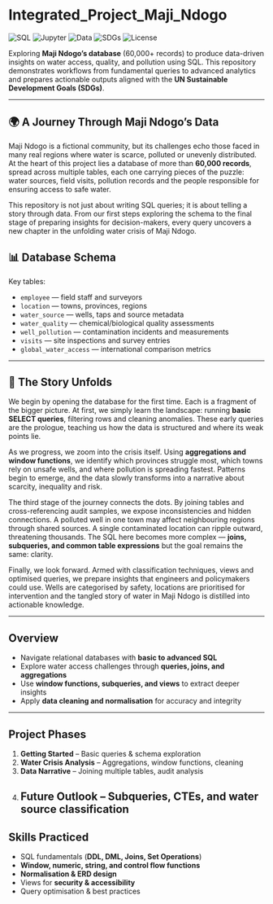 # Integrated_Project_Maji_Ndogo

![SQL](https://img.shields.io/badge/SQL-PostgreSQL%20%7C%20MySQL-blue?logo=postgresql&logoColor=white) 
![Jupyter](https://img.shields.io/badge/Notebook-Jupyter-orange?logo=jupyter) 
![Data](https://img.shields.io/badge/Data-60k%20records-success?logo=databricks&logoColor=white) 
![SDGs](https://img.shields.io/badge/UN-SDGs-228B22?logo=unitednations&logoColor=white) 
![License](https://img.shields.io/badge/License-MIT-lightgrey)

Exploring **Maji Ndogo’s database** (60,000+ records) to produce data-driven insights on water access, quality, and pollution using SQL. This repository demonstrates workflows from fundamental queries to advanced analytics and prepares actionable outputs aligned with the **UN Sustainable Development Goals (SDGs)**.

---

## 🌍 A Journey Through Maji Ndogo’s Data  

Maji Ndogo is a fictional community, but its challenges echo those faced in many real regions where water is scarce, polluted or unevenly distributed. At the heart of this project lies a database of more than **60,000 records**, spread across multiple tables, each one carrying pieces of the puzzle: water sources, field visits, pollution records and the people responsible for ensuring access to safe water.  

This repository is not just about writing SQL queries; it is about telling a story through data. From our first steps exploring the schema to the final stage of preparing insights for decision-makers, every query uncovers a new chapter in the unfolding water crisis of Maji Ndogo.

## 📊 Database Schema
Key tables:
- `employee` — field staff and surveyors  
- `location` — towns, provinces, regions  
- `water_source` — wells, taps and source metadata  
- `water_quality` — chemical/biological quality assessments  
- `well_pollution` — contamination incidents and measurements  
- `visits` — site inspections and survey entries  
- `global_water_access` — international comparison metrics

---

## 📖 The Story Unfolds  

We begin by opening the database for the first time. Each is a fragment of the bigger picture. At first, we simply learn the landscape: running **basic SELECT queries**, filtering rows and cleaning anomalies. These early queries are the prologue, teaching us how the data is structured and where its weak points lie.  

As we progress, we zoom into the crisis itself. Using **aggregations and window functions**, we identify which provinces struggle most, which towns rely on unsafe wells, and where pollution is spreading fastest. Patterns begin to emerge, and the data slowly transforms into a narrative about scarcity, inequality and risk.  

The third stage of the journey connects the dots. By joining tables and cross-referencing audit samples, we expose inconsistencies and hidden connections. A polluted well in one town may affect neighbouring regions through shared sources. A single contaminated location can ripple outward, threatening thousands. The SQL here becomes more complex — **joins, subqueries, and common table expressions** but the goal remains the same: clarity.  

Finally, we look forward. Armed with classification techniques, views and optimised queries, we prepare insights that engineers and policymakers could use. Wells are categorised by safety, locations are prioritised for intervention and the tangled story of water in Maji Ndogo is distilled into actionable knowledge.  

---

## Overview
- Navigate relational databases with **basic to advanced SQL**  
- Explore water access challenges through **queries, joins, and aggregations**  
- Use **window functions, subqueries, and views** to extract deeper insights  
- Apply **data cleaning and normalisation** for accuracy and integrity

---

## Project Phases  
1. **Getting Started** – Basic queries & schema exploration  
2. **Water Crisis Analysis** – Aggregations, window functions, cleaning  
3. **Data Narrative** – Joining multiple tables, audit analysis  
4. **Future Outlook** – Subqueries, CTEs, and water source classification
   ---

## Skills Practiced  
- SQL fundamentals (**DDL, DML, Joins, Set Operations**)  
- **Window, numeric, string, and control flow functions**  
- **Normalisation & ERD design**  
- Views for **security & accessibility**  
- Query optimisation & best practices  
